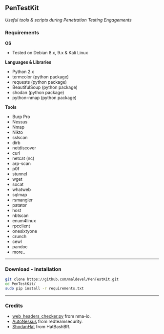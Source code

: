 ## PenTestKit

*Useful tools & scripts during Penetration Testing Engagements*

### Requirements

**OS**

* Tested on Debian 8.x, 9.x & Kali Linux

**Languages & Libraries**

* Python 2.x
* termcolor (python package)
* requests (python package)
* BeautifulSoup (python package)
* shodan (python package)
* python-nmap (python package)

**Tools**

* Burp Pro
* Nessus
* Nmap
* Nikto
* sslscan
* dirb
* netdiscover
* curl
* netcat (nc)
* arp-scan
* p0f
* stunnel
* wget
* socat
* whatweb
* sqlmap
* rsmangler
* patator
* host
* nbtscan
* enum4linux
* rpcclient
* onesixtyone
* crunch
* cewl
* pandoc
* more..

***

### Download - Installation

```bash
git clone https://github.com/maldevel/PenTestKit.git
cd PenTestKit/
sudo pip install -r requirements.txt
```

***

### Credits

* [web_headers_checker.py](https://github.com/nma-io/pentest_tools/blob/master/web_headers_checker.py) from nma-io.
* [AutoNessus](https://github.com/redteamsecurity/AutoNessus) from redteamsecurity.
* [ShodanHat](https://github.com/HatBashBR/ShodanHat) from HatBashBR.
